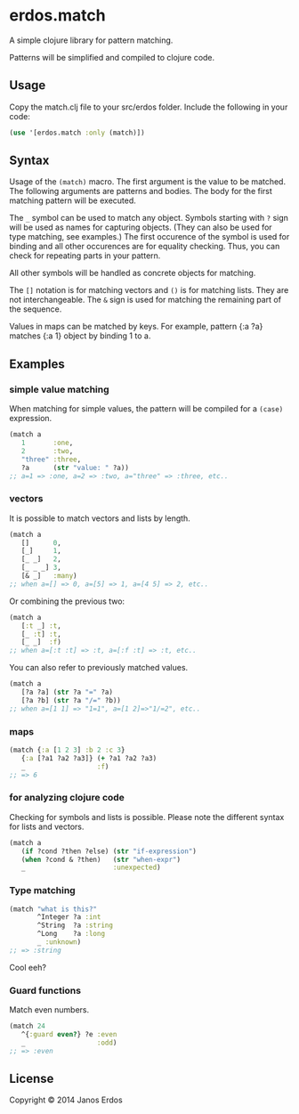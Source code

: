 # erdos.match

A simple clojure library for pattern matching.

Patterns will be simplified and compiled to clojure code.

## Usage

Copy the match.clj file to your src/erdos folder.
Include the following in your code:
```clojure
(use '[erdos.match :only (match)])
```

## Syntax

Usage of the `(match)` macro. The first argument is the value to be matched. The following arguments are patterns and bodies. The body for the first matching pattern will be executed.

The `_` symbol can be used to match any object. Symbols starting with `?` sign will be used as names for capturing objects. (They can also be used for type matching, see examples.) The first occurence of the symbol is used for binding and all other occurences are for equality checking. Thus, you can check for repeating parts in your pattern.

All other symbols will be handled as concrete objects for matching.

The `[]` notation is for matching vectors and `()` is for matching lists. They are not interchangeable. The `&` sign is used for matching the remaining part of the sequence.

Values in maps can be matched by keys. For example, pattern {:a ?a} matches {:a 1} object by binding 1 to a.

## Examples

### simple value matching

When matching for simple values, the pattern will be compiled for a `(case)` expression.
```clojure
(match a
   1       :one,
   2       :two,
   "three" :three,
   ?a      (str "value: " ?a))
;; a=1 => :one, a=2 => :two, a="three" => :three, etc..
```

### vectors

It is possible to match vectors and lists by length.
```clojure
(match a
   []      0,
   [_]     1,
   [_ _]   2,
   [_ _ _] 3,
   [& _]   :many)
;; when a=[] => 0, a=[5] => 1, a=[4 5] => 2, etc..
```

Or combining the previous two:
```clojure
(match a
   [:t _] :t,
   [_ :t] :t,
   [_ _]  :f)
;; when a=[:t :t] => :t, a=[:f :t] => :t, etc..
```

You can also refer to previously matched values.
```clojure
(match a
   [?a ?a] (str ?a "=" ?a)
   [?a ?b] (str ?a "/=" ?b))
;; when a=[1 1] => "1=1", a=[1 2]=>"1/=2", etc..
```

### maps
```clojure
(match {:a [1 2 3] :b 2 :c 3}
   {:a [?a1 ?a2 ?a3]} (+ ?a1 ?a2 ?a3)
   _                  :f)
;; => 6
```

### for analyzing clojure code
Checking for symbols and lists is possible. Please note the different syntax for lists and vectors.
```clojure
(match a
   (if ?cond ?then ?else) (str "if-expression")
   (when ?cond & ?then)   (str "when-expr")
   _                      :unexpected)
```

### Type matching

```clojure
(match "what is this?"
       ^Integer ?a :int
       ^String  ?a :string
       ^Long    ?a :long
       _ :unknown)
;; => :string
```
Cool eeh?

### Guard functions

Match even numbers.

```clojure
(match 24
   ^{:guard even?} ?e :even
   _                  :odd)
;; => :even
```

## License

Copyright © 2014 Janos Erdos
